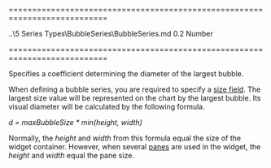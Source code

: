 <!--**
/*-------------------------------------------
    Auto-generated file. Do not modify.
-------------------------------------------

**-->
===========================================================================
<!--propertyOf-->..\5 Series Types\BubbleSeries\BubbleSeries.md<!--/propertyOf-->
<!--default-->0.2<!--/default-->
<!--type-->Number<!--/type-->
===========================================================================

<!--shortDescription-->
Specifies a coefficient determining the diameter of the largest bubble.
<!--/shortDescription-->

<!--fullDescription-->
When defining a bubble series, you are required to specify a [size field](/Documentation/ApiReference/Data_Visualization_Widgets/dxChart/Series_Types/BubbleSeries/#sizeField). The largest size value will be represented on the chart by the largest bubble. Its visual diameter will be calculated by the following formula.

*d = maxBubbleSize \* min(height, width)*

Normally, the *height* and *width* from this formula equal the size of the widget container. However, when several [panes](/Documentation/ApiReference/Data_Visualization_Widgets/dxChart/Configuration/panes/) are used in the widget, the *height* and *width* equal the pane size.
<!--/fullDescription-->